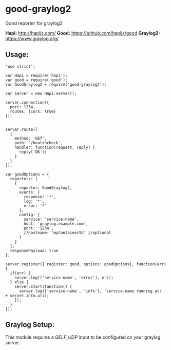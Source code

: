 # good-graylog2
Good reporter for graylog2

__Hapi:__ http://hapijs.com/
__Good:__ https://github.com/hapijs/good
__Graylog2:__ https://www.graylog.org/



## Usage:

```
'use strict';

var Hapi = require('hapi');
var good = require('good');
var GoodGraylog2 = require('good-graylog2');

var server = new Hapi.Server();

server.connection({
  port: 1234,
  routes: {cors: true}
});


server.route([
  {
    method: 'GET',
    path: '/healthcheck',
    handler: function(request, reply) {
      reply('OK');
    }
  }
]);

var goodOptions = {
  reporters: [
    {
      reporter: GoodGraylog2,
      events: {
        response: '*',
        log: '*',
        error: '*'
      },
      config: {
        service: 'service-name',
        host: 'graylog.example.com',
        port: '1234',
        //hostname: 'myContainerId' //optional 
      }
    }
  ],
  responsePayload: true
};

server.register({ register: good, options: goodOptions}, function(err) {
  if(err) {
    server.log(['service-name', 'error'], err);
  } else {
    server.start(function() {
      server.log(['service-name', 'info'], 'service-name running at: ' + server.info.uri);
    });
  }
});
```

## Graylog Setup:
This module requires a _GELF_UDP_ input to be configured on your graylog server.
